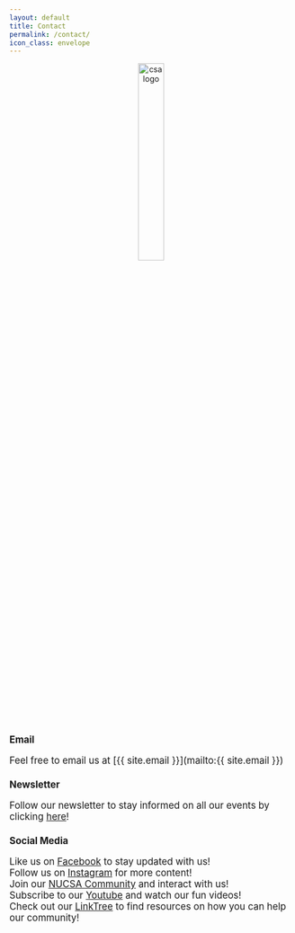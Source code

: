 ```yaml
---
layout: default
title: Contact
permalink: /contact/
icon_class: envelope
---
```

<p style = 'text-align: center'>
<img src="{{ site.image_dir }}/common/csalogo2020-21.png" width="30%" alt="csalogo">
</p>
<h3 style ='font-size:120%'><b>Email</b></h3>
<span style="font-size:120%;">Feel free to email us at [{{ site.email }}](mailto:{{ site.email }})</span>

<h3 style ='font-size:120%'><b>Newsletter</b></h3>
<p style ='font-size:120%'>Follow our newsletter to stay informed on all our events by clicking <a href = "https://docs.google.com/forms/d/e/1FAIpQLSdDVUcWklx2t1b7g-Gtft5Jr-cUZP3bwWpJOuWOeHqC2EHmzQ/viewform?fbclid=IwAR1zu9mC5G0d-LtIFWgZP-fo2rJUxvFMVeSH2YnWmz8Q-JnFUboDxIogSSw">here</a>!</p>

<h3 style ='font-size:120%'><b>Social Media</b></h3>
<p style ='font-size:120%'>Like us on <a href = "https://www.facebook.com/NUCSA/" target="_blank">Facebook</a> to stay updated with us!
<br>
Follow us on <a href = "https://www.instagram.com/nu_csa/" target="_blank">Instagram</a> for more content!
<br>
Join our <a href = "https://www.facebook.com/groups/northeasterncsa" target="_blank">NUCSA Community</a> and interact with us!
<br>
Subscribe to our <a href = "https://www.youtube.com/user/nucsatube" target="_blank">Youtube</a> and watch our fun videos!
<br>
Check out our <a href = "https://linktr.ee/nu_csa" target="_blank">LinkTree</a> to find resources on how you can help our community!</p>
